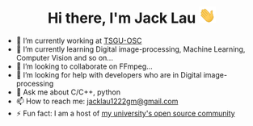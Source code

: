 <h1 align="center">Hi there, I'm Jack Lau <img src="https://github.com/JackLau1222/JackLau1222/blob/main/img/Hi.gif" height="32" /></h1>


- 🔭 I’m currently working at [TSGU-OSC](https://osc.tsguas.cn)
- 🌱 I’m currently learning Digital image-processing, Machine Learning, Computer Vision and so on...
- 👯 I’m looking to collaborate on FFmpeg...
- 🤔 I’m looking for help with developers who are in Digital image-processing
- 💬 Ask me about C/C++, python
- 📫 How to reach me: jacklau1222gm@gmail.com
- ⚡ Fun fact: I am a host of [my university's open source community](https://github.com/TSGU-OSC)    
